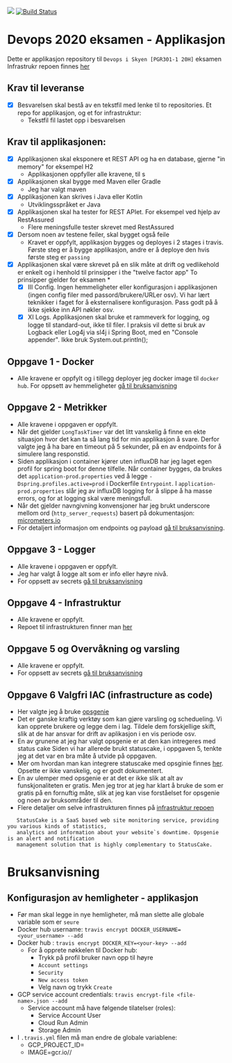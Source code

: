 <a href="https://www.statuscake.com" title="Website Uptime Monitoring"><img src="https://app.statuscake.com/button/index.php?Track=5743819&Days=1&Design=1" /></a>
[![Build Status](https://travis-ci.com/guberArmin/devops-exam.svg?token=m6BpjWymm3UWnZ6QxDwC&branch=main)](https://travis-ci.com/guberArmin/devops-exam)


# Devops 2020 eksamen - Applikasjon
Dette er applikasjon repository til `Devops i Skyen [PGR301-1 20H]` eksamen
Infrastrukr repoen finnes [her](https://github.com/guberArmin/eksamen-infrastructure)

## Krav til leveranse
- [x] Besvarelsen skal bestå av en tekstfil med lenke til to repositories. Et repo for applikasjon, og et for infrastruktur:
    - Tekstfil fil lastet opp i besvarelsen

## Krav til applikasjonen:
- [x] Applikasjonen skal eksponere et REST API og ha en database, gjerne "in memory" for eksempel H2
    - Applikasjonen oppfyller alle kravene, til s
- [x] Applikasjonen skal bygge med Maven eller Gradle 
    - Jeg har valgt maven
- [x] Applikasjonen kan skrives i Java eller Kotlin
    - Utviklingsspråket er Java
- [x] Applikasjonen skal ha tester for REST APIet. For eksempel ved hjelp av RestAssured
    - Flere meningsfulle tester skrevet med RestAssured
- [x] Dersom noen av testene feiler, skal bygget også feile
    - Kravet er oppfylt, applikasjon bygges og deployes i 2 stages i travis. Første steg er å bygge applikasjon, andre er å 
    deploye den hvis første steg er `passing` 
- [x] Applikasjonen skal være skrevet på en slik måte at drift og vedlikehold er enkelt og i henhold til prinsipper i the "twelve factor app"
To prinsipper gjelder for eksamen *
     - [x] III Config. Ingen hemmeligheter eller konfigurasjon i applikasjonen (ingen config filer med passord/brukere/URLer osv). 
     Vi har lært teknikker i faget for å eksternalisere konfigurasjon. Pass godt på å ikke sjekke inn API nøkler osv.
     - [x] XI Logs. Applikasjonen skal bruke et rammeverk for logging, og logge til standard-out,
ikke til filer. I praksis vil dette si bruk av Logback eller Log4j via sl4j i Spring Boot, med en
"Console appender". Ikke bruk System.out.println();
## Oppgave 1 - Docker
 - Alle kravene er oppfylt og i tillegg deployer jeg docker image til `docker hub`.
 For oppsett av hemmeligheter [gå til bruksanvisning](#Bruksanvisning)

## Oppgave 2 - Metrikker
- Alle kravene i oppgaven er oppfylt. 
- Når det gjelder `LongTaskTimer` var det litt vanskelig å finne en ekte situasjon hvor det kan ta så 
lang tid for min applikasjon å svare.
Derfor valgte jeg å ha bare en timeout på 5 sekunder, på en av endpoints for å 
simulere lang responstid.
- Siden applikasjon i container kjører uten influxDB har jeg laget egen profil for spring boot for 
denne tilfelle. Når container bygges, da brukes det `application-prod.properties` ved å legge 
`-Dspring.profiles.active=prod` i Dockerfile `Entrypoint`. I `application-prod.properties` slår jeg av 
influxDB logging for å slippe å ha masse errors, og for at logging skal være meningsfull.
- Når det gjelder navngivning konvensjoner har jeg brukt underscore mellom ord  (`http_server_requests`) 
basert på dokumentasjon: [micrometers.io](https://micrometer.io/docs/concepts#_timers)
- For detaljert informasjon om endpoints og payload [gå til bruksanvisning](#Bruksanvisning).

## Oppgave 3 - Logger
 - Alle kravene i oppgaven er oppfylt. 
 - Jeg har valgt å logge alt som er info eller høyre nivå.
 - For oppsett av secrets [gå til bruksanvisning](#Bruksanvisning)

## Oppgave 4 - Infrastruktur
 - Alle kravene er oppfylt.
 - Repoet til infrastrukturen finner man [her](https://github.com/guberArmin/eksamen-infrastructure)

## Oppgave 5 og Overvåkning og varsling
 - Alle kravene er oppfylt.  
 - For oppsett av secrets [gå til bruksanvisning](#Bruksanvisning)

## Oppgave 6 Valgfri IAC (infrastructure as code)
- Her valgte jeg å bruke [opsgenie](https://registry.terraform.io/providers/opsgenie/opsgenie/latest/docs)
- Det er ganske kraftig verktøy som kan gjøre varsling og schedueling. Vi kan opprete brukere og legge dem
 i lag. Tildele dem forskjellige skift, slik at de har ansvar for drift av aplikasjon i en vis periode osv.
- En av grunene at jeg har valgt opsgenie er at den kan intregeres med status cake
Siden vi har allerede brukt statuscake, i oppgaven 5, tenkte jeg at det var en bra måte å utvide på oppgaven.
- Mer om hvordan man kan integrere statuscake med opsginie finnes [her](https://docs.opsgenie.com/docs/statuscake-integration).
Opsette er ikke vanskelig, og er godt dokumentert.
- En av ulemper med opsgenie er at det er ikke slik at alt av funskjonaliteten er gratis.
Men jeg tror at jeg har klart å bruke de som er gratis på en fornuftig måte, slik at jeg kan vise forståelset 
for opsgenie og noen av bruksområder til den.
- Flere detaljer om selve infrastrukturen finnes på [infrastruktur repoen](https://github.com/guberArmin/eksamen-infrastructure)
 
 ```
    StatusCake is a SaaS based web site monitoring service, providing you various kinds of statistics, 
    analytics and information about your website`s downtime. Opsgenie is an alert and notification 
    management solution that is highly complementary to StatusCake.
```

# Bruksanvisning

## Konfigurasjon av hemligheter - applikasjon

- Før man skal legge in nye hemligheter, må man slette alle globale variable
som er `seure`
- Docker hub username: `travis encrypt DOCKER_USERNAME=<your_username> --add`
- Docker hub : `travis encrypt DOCKER_KEY=<your-key> --add`
    - For å opprete nøkkelen til Docker hub:
        - Trykk på profil bruker navn opp til høyre
        - `Account settings`
        - `Security`
        - `New access token`
        - Velg navn og trykk `Create`
- GCP service account credentials: `travis encrypt-file <file-name>.json --add`
    - Service account må have følgende tilatelser (roles):
         - Service Account User
         - Cloud Run Admin
         - Storage Admin
- I `.travis.yml` filen må man endre de globale variablene:
    - GCP_PROJECT_ID=<gcp-project-id>
    - IMAGE=gcr.io/<gcp-project-id>/<image-name>
    







